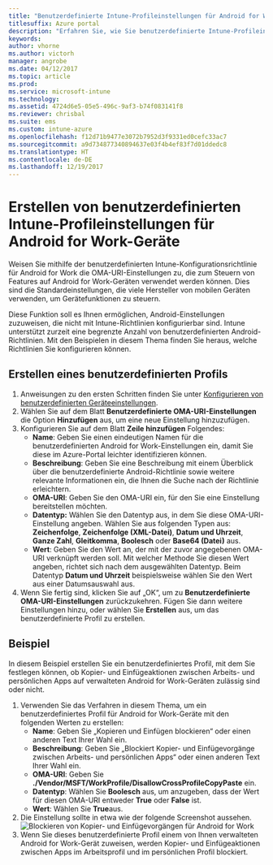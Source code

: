 ```yaml
---
title: "Benutzerdefinierte Intune-Profileinstellungen für Android for Work"
titlesuffix: Azure portal
description: "Erfahren Sie, wie Sie benutzerdefinierte Intune-Profileinstellungen für Android for Work-Geräte erstellen.\""
keywords: 
author: vhorne
ms.author: victorh
manager: angrobe
ms.date: 04/12/2017
ms.topic: article
ms.prod: 
ms.service: microsoft-intune
ms.technology: 
ms.assetid: 4724d6e5-05e5-496c-9af3-b74f083141f8
ms.reviewer: chrisbal
ms.suite: ems
ms.custom: intune-azure
ms.openlocfilehash: f12d71b9477e3072b7952d3f9331ed0cefc33ac7
ms.sourcegitcommit: a9d734877340894637e03f4b4ef83f7d01ddedc8
ms.translationtype: HT
ms.contentlocale: de-DE
ms.lasthandoff: 12/19/2017
---
```

# <a name="create-intune-custom-profile-settings-for-android-for-work-devices"></a>Erstellen von benutzerdefinierten Intune-Profileinstellungen für Android for Work-Geräte

Weisen Sie mithilfe der benutzerdefinierten Intune-Konfigurationsrichtlinie für Android for Work die OMA-URI-Einstellungen zu, die zum Steuern von Features auf Android for Work-Geräten verwendet werden können. Dies sind die Standardeinstellungen, die viele Hersteller von mobilen Geräten verwenden, um Gerätefunktionen zu steuern.

Diese Funktion soll es Ihnen ermöglichen, Android-Einstellungen zuzuweisen, die nicht mit Intune-Richtlinien konfigurierbar sind. Intune unterstützt zurzeit eine begrenzte Anzahl von benutzerdefinierten Android-Richtlinien. Mit den Beispielen in diesem Thema finden Sie heraus, welche Richtlinien Sie konfigurieren können.

## <a name="create-a-custom-profile"></a>Erstellen eines benutzerdefinierten Profils

1. Anweisungen zu den ersten Schritten finden Sie unter [Konfigurieren von benutzerdefinierten Geräteeinstellungen](custom-settings-configure.md).
2. Wählen Sie auf dem Blatt **Benutzerdefinierte OMA-URI-Einstellungen** die Option **Hinzufügen** aus, um eine neue Einstellung hinzuzufügen.
3. Konfigurieren Sie auf dem Blatt **Zeile hinzufügen** Folgendes:
    - **Name**: Geben Sie einen eindeutigen Namen für die benutzerdefinierten Android for Work-Einstellungen ein, damit Sie diese im Azure-Portal leichter identifizieren können.
    - **Beschreibung**: Geben Sie eine Beschreibung mit einem Überblick über die benutzerdefinierte Android-Richtlinie sowie weitere relevante Informationen ein, die Ihnen die Suche nach der Richtlinie erleichtern.
    - **OMA-URI**: Geben Sie den OMA-URI ein, für den Sie eine Einstellung bereitstellen möchten.
    - **Datentyp:** Wählen Sie den Datentyp aus, in dem Sie diese OMA-URI-Einstellung angeben. Wählen Sie aus folgenden Typen aus: **Zeichenfolge**, **Zeichenfolge (XML-Datei)**, **Datum und Uhrzeit**, **Ganze Zahl**, **Gleitkomma**, **Boolesch** oder **Base64 (Datei)** aus.
    - **Wert**: Geben Sie den Wert an, der mit der zuvor angegebenen OMA-URI verknüpft werden soll. Mit welcher Methode Sie diesen Wert angeben, richtet sich nach dem ausgewählten Datentyp. Beim Datentyp **Datum und Uhrzeit** beispielsweise wählen Sie den Wert aus einer Datumsauswahl aus.
4. Wenn Sie fertig sind, klicken Sie auf „OK“, um zu **Benutzerdefinierte OMA-URI-Einstellungen** zurückzukehren. Fügen Sie dann weitere Einstellungen hinzu, oder wählen Sie **Erstellen** aus, um das benutzerdefinierte Profil zu erstellen.


## <a name="example"></a>Beispiel

In diesem Beispiel erstellen Sie ein benutzerdefiniertes Profil, mit dem Sie festlegen können, ob Kopier- und Einfügeaktionen zwischen Arbeits- und persönlichen Apps auf verwalteten Android for Work-Geräten zulässig sind oder nicht.

1. Verwenden Sie das Verfahren in diesem Thema, um ein benutzerdefiniertes Profil für Android for Work-Geräte mit den folgenden Werten zu erstellen:
    - **Name**: Geben Sie „Kopieren und Einfügen blockieren“ oder einen anderen Text Ihrer Wahl ein.
    - **Beschreibung**: Geben Sie „Blockiert Kopier- und Einfügevorgänge zwischen Arbeits- und persönlichen Apps“ oder einen anderen Text Ihrer Wahl ein.
    - **OMA-URI**: Geben Sie **./Vendor/MSFT/WorkProfile/DisallowCrossProfileCopyPaste** ein.
    - **Datentyp**: Wählen Sie **Boolesch** aus, um anzugeben, dass der Wert für diesen OMA-URI entweder **True** oder **False** ist.
    - **Wert**: Wählen Sie **True**aus.
2. Die Einstellung sollte in etwa wie der folgende Screenshot aussehen.
![Blockieren von Kopier- und Einfügevorgängen für Android for Work](./media/custom-policy-afw-copy-paste.png)
3. Wenn Sie dieses benutzerdefinierte Profil einem von Ihnen verwalteten Android for Work-Gerät zuweisen, werden Kopier- und Einfügeaktionen zwischen Apps im Arbeitsprofil und im persönlichen Profil blockiert.